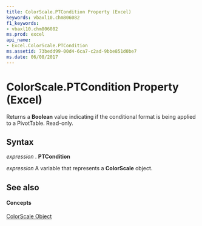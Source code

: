 ```yaml
---
title: ColorScale.PTCondition Property (Excel)
keywords: vbaxl10.chm806082
f1_keywords:
- vbaxl10.chm806082
ms.prod: excel
api_name:
- Excel.ColorScale.PTCondition
ms.assetid: 73bedd99-00d4-6ca7-c2ad-9bbe851d0be7
ms.date: 06/08/2017
---
```



# ColorScale.PTCondition Property (Excel)

Returns a **Boolean** value indicating if the conditional format is being applied to a PivotTable. Read-only.


## Syntax

 _expression_ . **PTCondition**

 _expression_ A variable that represents a **ColorScale** object.


## See also


#### Concepts


[ColorScale Object](colorscale-object-excel.md)

